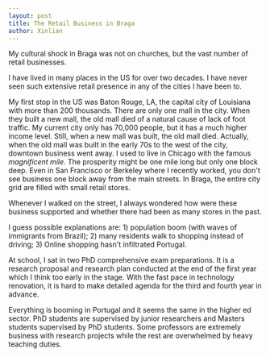 ```yaml
---
layout: post
title: The Retail Business in Braga
author: Xinlian
---
```


My cultural shock in Braga was not on churches, but the vast number of retail businesses.

I have lived in many places in the US for over two decades.  I have never seen such extensive retail presence in any of the cities I have been to.  

My first stop in the US was Baton Rouge, LA, the capital city of Louisiana with more than 200 thousands.  There are only one mall in the city.  When they built a new mall, the old mall died of a natural cause of lack of foot traffic.  My current city only has 70,000 people, but it has a much higher income level.  Still, when a new mall was built, the old mall died.  Actually, when the old mall was built in the early 70s to the west of the city, downtown business went away.  I used to live in Chicago with the famous _magnificent mile_.  The prosperity might be one mile long but only one block deep.  Even in San Francisco or Berkeley where I recently worked, you don't see business one block away from the main streets.  In Braga, the entire city grid are filled with small retail stores.

Whenever I walked on the street, I always wondered how were these business supported and whether there had been as many stores in the past.

I guess possible explanations are: 1) population boom (with waves of immigrants from Brazil); 2) many residents walk to shopping instead of driving; 3) Online shopping hasn't infiltrated Portugal.

At school, I sat in two PhD comprehensive exam preparations.  It is a research proposal and research plan conducted at the end of the first year which I think too early in the stage.  With the fast pace in technology renovation, it is hard to make detailed agenda for the third and fourth year in advance.

Everything is booming in Portugal and it seems the same in the higher ed sector.  PhD students are supervised by junior researchers and Masters students supervised by PhD students.  Some professors are extremely business with research projects while the rest are overwhelmed by heavy teaching duties.
